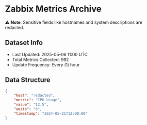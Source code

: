 # Zabbix Metrics Archive

⚠️ **Note**: Sensitive fields like hostnames and system descriptions are redacted.

## Dataset Info
- Last Updated: 2025-05-06 11:00 UTC
- Total Metrics Collected: 992
- Update Frequency: Every (1) hour

## Data Structure
```json
{
    "host": "redacted",
    "metric": "CPU Usage",
    "value": "12.5",
    "units": "%",
    "timestamp": "2024-05-21T12:00:00"
}
```
